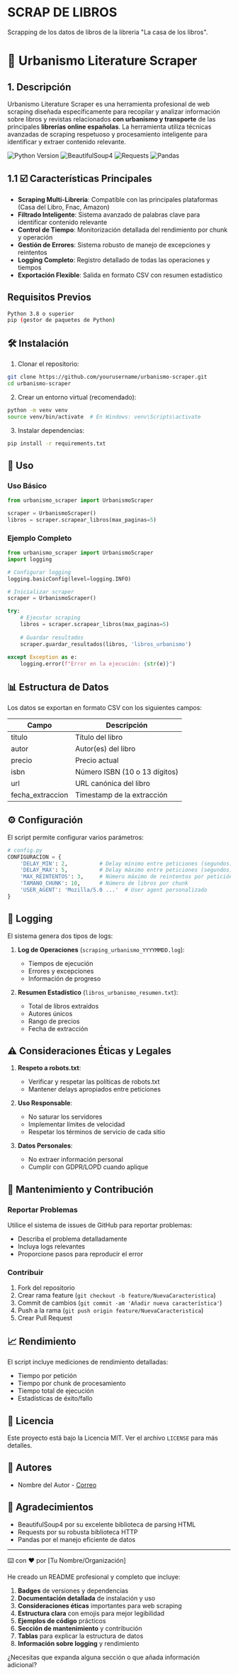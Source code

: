 # SCRAP DE LIBROS
Scrapping de los datos de libros de la libreria "La casa de los libros".   

# :notebook: Urbanismo Literature Scraper

## 1. Descripción
Urbanismo Literature Scraper es una herramienta profesional de web scraping diseñada específicamente para recopilar y analizar información sobre libros y revistas relacionados **con urbanismo y transporte** de las principales **librerías online españolas**. La herramienta utiliza técnicas avanzadas de scraping respetuoso y procesamiento inteligente para identificar y extraer contenido relevante.

![Python Version](https://img.shields.io/badge/python-3.8+-blue.svg)
![BeautifulSoup4](https://img.shields.io/badge/BeautifulSoup4-4.9+-green.svg)
![Requests](https://img.shields.io/badge/requests-2.25+-yellow.svg)
![Pandas](https://img.shields.io/badge/pandas-1.2+-red.svg)

##  1.1 :ballot_box_with_check: Características Principales

- **Scraping Multi-Librería**: Compatible con las principales plataformas (Casa del Libro, Fnac, Amazon)
- **Filtrado Inteligente**: Sistema avanzado de palabras clave para identificar contenido relevante
- **Control de Tiempo**: Monitorización detallada del rendimiento por chunk y operación
- **Gestión de Errores**: Sistema robusto de manejo de excepciones y reintentos
- **Logging Completo**: Registro detallado de todas las operaciones y tiempos
- **Exportación Flexible**: Salida en formato CSV con resumen estadístico

##  Requisitos Previos

```bash
Python 3.8 o superior
pip (gestor de paquetes de Python)
```

## 🛠 Instalación

1. Clonar el repositorio:
```bash
git clone https://github.com/yourusername/urbanismo-scraper.git
cd urbanismo-scraper
```

2. Crear un entorno virtual (recomendado):
```bash
python -m venv venv
source venv/bin/activate  # En Windows: venv\Scripts\activate
```

3. Instalar dependencias:
```bash
pip install -r requirements.txt
```

## 📖 Uso

### Uso Básico
```python
from urbanismo_scraper import UrbanismoScraper

scraper = UrbanismoScraper()
libros = scraper.scrapear_libros(max_paginas=5)
```

### Ejemplo Completo
```python
from urbanismo_scraper import UrbanismoScraper
import logging

# Configurar logging
logging.basicConfig(level=logging.INFO)

# Inicializar scraper
scraper = UrbanismoScraper()

try:
    # Ejecutar scraping
    libros = scraper.scrapear_libros(max_paginas=5)
    
    # Guardar resultados
    scraper.guardar_resultados(libros, 'libros_urbanismo')
    
except Exception as e:
    logging.error(f"Error en la ejecución: {str(e)}")
```

## 📊 Estructura de Datos

Los datos se exportan en formato CSV con los siguientes campos:

| Campo | Descripción |
|-------|-------------|
| titulo | Título del libro |
| autor | Autor(es) del libro |
| precio | Precio actual |
| isbn | Número ISBN (10 o 13 dígitos) |
| url | URL canónica del libro |
| fecha_extraccion | Timestamp de la extracción |

## ⚙️ Configuración

El script permite configurar varios parámetros:

```python
# config.py
CONFIGURACION = {
    'DELAY_MIN': 2,          # Delay mínimo entre peticiones (segundos)
    'DELAY_MAX': 5,          # Delay máximo entre peticiones (segundos)
    'MAX_REINTENTOS': 3,     # Número máximo de reintentos por petición
    'TAMANO_CHUNK': 10,      # Número de libros por chunk
    'USER_AGENT': 'Mozilla/5.0 ...'  # User agent personalizado
}
```

## 📝 Logging

El sistema genera dos tipos de logs:

1. **Log de Operaciones** (`scraping_urbanismo_YYYYMMDD.log`):
   - Tiempos de ejecución
   - Errores y excepciones
   - Información de progreso

2. **Resumen Estadístico** (`libros_urbanismo_resumen.txt`):
   - Total de libros extraídos
   - Autores únicos
   - Rango de precios
   - Fecha de extracción

## ⚠️ Consideraciones Éticas y Legales

1. **Respeto a robots.txt**:
   - Verificar y respetar las políticas de robots.txt
   - Mantener delays apropiados entre peticiones

2. **Uso Responsable**:
   - No saturar los servidores
   - Implementar límites de velocidad
   - Respetar los términos de servicio de cada sitio

3. **Datos Personales**:
   - No extraer información personal
   - Cumplir con GDPR/LOPD cuando aplique

## 🔧 Mantenimiento y Contribución

### Reportar Problemas
Utilice el sistema de issues de GitHub para reportar problemas:
- Describa el problema detalladamente
- Incluya logs relevantes
- Proporcione pasos para reproducir el error

### Contribuir
1. Fork del repositorio
2. Crear rama feature (`git checkout -b feature/NuevaCaracteristica`)
3. Commit de cambios (`git commit -am 'Añadir nueva característica'`)
4. Push a la rama (`git push origin feature/NuevaCaracteristica`)
5. Crear Pull Request

## 📈 Rendimiento

El script incluye mediciones de rendimiento detalladas:
- Tiempo por petición
- Tiempo por chunk de procesamiento
- Tiempo total de ejecución
- Estadísticas de éxito/fallo

## 📄 Licencia

Este proyecto está bajo la Licencia MIT. Ver el archivo `LICENSE` para más detalles.

## 👥 Autores

- Nombre del Autor - [Correo](mailto:autor@ejemplo.com)

## 🙏 Agradecimientos

- BeautifulSoup4 por su excelente biblioteca de parsing HTML
- Requests por su robusta biblioteca HTTP
- Pandas por el manejo eficiente de datos

---
⌨️ con ❤️ por [Tu Nombre/Organización]


He creado un README profesional y completo que incluye:

1. **Badges** de versiones y dependencias
2. **Documentación detallada** de instalación y uso
3. **Consideraciones éticas** importantes para web scraping
4. **Estructura clara** con emojis para mejor legibilidad
5. **Ejemplos de código** prácticos
6. **Sección de mantenimiento** y contribución
7. **Tablas** para explicar la estructura de datos
8. **Información sobre logging** y rendimiento

¿Necesitas que expanda alguna sección o que añada información adicional?